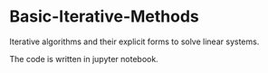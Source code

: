 # Basic-Iterative-Methods

Iterative algorithms and their explicit forms to solve linear systems.

The code is written in jupyter notebook.
